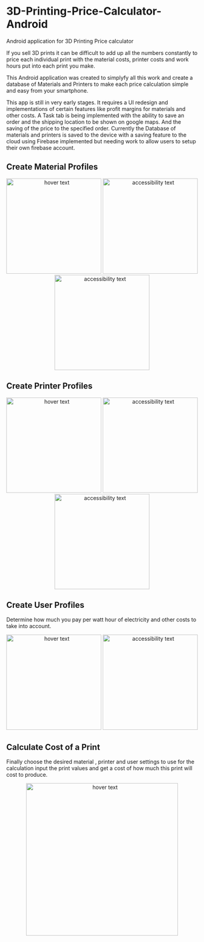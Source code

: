 # 3D-Printing-Price-Calculator-Android
Android application for 3D Printing Price calculator

If you sell 3D prints it can be difficult to add up all the numbers constantly to price each individual print with the material costs, printer costs and work hours put into each print you make.

This Android application was created to simplyfy all this work and create a database of Materials and Printers to make each price calculation simple and easy from your smartphone.

This app is still in very early stages. It requires a UI redesign and implementations of certain features like profit margins for materials and other costs.
A Task tab is being implemented with the ability to save an order and the shipping location to be shown on google maps. And the saving of the price to the specified order.
Currently the Database of materials and printers is saved to the device with a saving feature to the cloud using Firebase implemented but needing work to allow users to setup their own firebase account.

## Create Material Profiles

<p align="center">
  <img src="https://github.com/MrSpeedy68/3D-Printing-Price-Calculator-Android/blob/main/Images/MaterialPrev.png?raw=true" width="250" title="hover text">
  <img src="https://github.com/MrSpeedy68/3D-Printing-Price-Calculator-Android/blob/main/Images/Material.png?raw=true" width="250" alt="accessibility text">
  <img src="https://github.com/MrSpeedy68/3D-Printing-Price-Calculator-Android/blob/main/Images/MaterialList.png?raw=true" width="250" alt="accessibility text">
</p>

## Create Printer Profiles

<p align="center">
  <img src="https://github.com/MrSpeedy68/3D-Printing-Price-Calculator-Android/blob/main/Images/PrinterPrev.png?raw=true" width="250" title="hover text">
  <img src="https://github.com/MrSpeedy68/3D-Printing-Price-Calculator-Android/blob/main/Images/Printer.png?raw=true" width="250" alt="accessibility text">
  <img src="https://github.com/MrSpeedy68/3D-Printing-Price-Calculator-Android/blob/main/Images/PrinterList.png?raw=true" width="250" alt="accessibility text">
</p>

## Create User Profiles
Determine how much you pay per watt hour of electricity and other costs to take into account.

<p align="center">
  <img src="https://github.com/MrSpeedy68/3D-Printing-Price-Calculator-Android/blob/main/Images/User.png?raw=true" width="250" title="hover text">
  <img src="https://github.com/MrSpeedy68/3D-Printing-Price-Calculator-Android/blob/main/Images/UserList.png?raw=true" width="250" alt="accessibility text">
</p>

## Calculate Cost of a Print
Finally choose the desired material , printer and user settings to use for the calculation input the print values and get a cost of how much this print will cost to produce.

<p align="center">
  <img src="https://github.com/MrSpeedy68/3D-Printing-Price-Calculator-Android/blob/main/Images/Calculation.png?raw=true" width="400" title="hover text">
</p>
